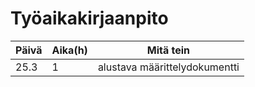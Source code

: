 # Työaikakirjaanpito

Päivä | Aika(h) | Mitä tein
------|---------|----------
25.3  | 1       | alustava määrittelydokumentti
